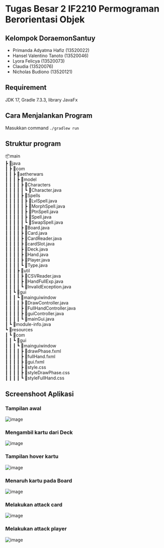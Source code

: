 # Tugas Besar 2 IF2210 Permograman Berorientasi Objek

## Kelompok DoraemonSantuy
- Primanda Adyatma Hafiz (13520022)
- Hansel Valentino Tanoto (13520046)
- Lyora Felicya (13520073)
- Claudia (13520076)
- Nicholas Budiono (13520121)

## Requirement
JDK 17, Gradle 7.3.3, library JavaFx

## Cara Menjalankan Program
Masukkan command ```./gradlew run```

## Struktur program
📦main </br>
 ┣ 📂java </br>
 ┃ ┣ 📂com </br>
 ┃ ┃ ┣ 📂aetherwars </br>
 ┃ ┃ ┃ ┣ 📂model </br>
 ┃ ┃ ┃ ┃ ┣ 📂Characters </br>
 ┃ ┃ ┃ ┃ ┃ ┗ 📜Character.java </br>
 ┃ ┃ ┃ ┃ ┣ 📂Spells </br>
 ┃ ┃ ┃ ┃ ┃ ┣ 📜LvlSpell.java </br>
 ┃ ┃ ┃ ┃ ┃ ┣ 📜MorphSpell.java </br>
 ┃ ┃ ┃ ┃ ┃ ┣ 📜PtnSpell.java </br>
 ┃ ┃ ┃ ┃ ┃ ┣ 📜Spell.java </br>
 ┃ ┃ ┃ ┃ ┃ ┗ 📜SwapSpell.java </br>
 ┃ ┃ ┃ ┃ ┣ 📜Board.java </br>
 ┃ ┃ ┃ ┃ ┣ 📜Card.java </br>
 ┃ ┃ ┃ ┃ ┣ 📜CardReader.java </br>
 ┃ ┃ ┃ ┃ ┣ 📜cardSlot.java </br>
 ┃ ┃ ┃ ┃ ┣ 📜Deck.java </br>
 ┃ ┃ ┃ ┃ ┣ 📜Hand.java </br>
 ┃ ┃ ┃ ┃ ┣ 📜Player.java </br>
 ┃ ┃ ┃ ┃ ┗ 📜Type.java </br>
 ┃ ┃ ┃ ┣ 📂util </br>
 ┃ ┃ ┃ ┃ ┣ 📜CSVReader.java </br>
 ┃ ┃ ┃ ┃ ┣ 📜HandFullExp.java </br>
 ┃ ┃ ┃ ┃ ┗ 📜InvalidException.java </br>
 ┃ ┃ ┗ 📂gui </br>
 ┃ ┃ ┃ ┗ 📂mainguiwindow </br>
 ┃ ┃ ┃ ┃ ┣ 📜DrawController.java </br>
 ┃ ┃ ┃ ┃ ┣ 📜FullHandController.java </br>
 ┃ ┃ ┃ ┃ ┣ 📜guiController.java </br>
 ┃ ┃ ┃ ┃ ┗ 📜mainGui.java </br>
 ┃ ┗ 📜module-info.java </br>
 ┗ 📂resources </br>
 ┃ ┗ 📂com </br>
 ┃ ┃ ┗ 📂gui </br>
 ┃ ┃ ┃ ┗ 📂mainguiwindow </br>
 ┃ ┃ ┃ ┃ ┣ 📜drawPhase.fxml </br>
 ┃ ┃ ┃ ┃ ┣ 📜fullHand.fxml </br>
 ┃ ┃ ┃ ┃ ┣ 📜gui.fxml </br>
 ┃ ┃ ┃ ┃ ┣ 📜style.css </br>
 ┃ ┃ ┃ ┃ ┣ 📜styleDrawPhase.css </br>
 ┃ ┃ ┃ ┃ ┗ 📜styleFullHand.css </br>

## Screenshoot Aplikasi

### Tampilan awal
![image](https://user-images.githubusercontent.com/72249771/165944061-63e6d874-e9cb-44a4-994f-733ccd3c6c33.png)
### Mengambil kartu dari Deck
![image](https://user-images.githubusercontent.com/72249771/165944156-d07a90b6-ae6f-4717-8df4-a43241a05be0.png)
### Tampilan hover kartu
![image](https://user-images.githubusercontent.com/72249771/165944274-50d848f5-f84c-4b3d-8f4e-e450db653775.png)
### Menaruh kartu pada Board
![image](https://user-images.githubusercontent.com/72249771/165944403-605d12d4-182d-4c19-9372-d2646bc5c796.png)
### Melakukan attack card
![image](https://user-images.githubusercontent.com/72249771/165944557-c845df86-6c87-4668-8e02-42e6a6017a5d.png)
### Melakukan attack player
![image](https://user-images.githubusercontent.com/72249771/165944665-5f991e0b-9fda-4927-8e53-fedf73746e98.png)




